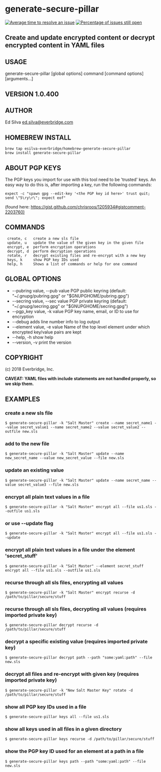 # generate-secure-pillar

[![Average time to resolve an issue](http://isitmaintained.com/badge/resolution/Everbridge/generate-secure-pillar.svg)](https://isitmaintained.com/project/Everbridge/generate-secure-pillar "Average time to resolve an issue")
[![Percentage of issues still open](http://isitmaintained.com/badge/open/Everbridge/generate-secure-pillar.svg)](https://isitmaintained.com/project/Everbridge/generate-secure-pillar "Percentage of issues still open")

## Create and update encrypted content or decrypt encrypted content in YAML files

## USAGE

   generate-secure-pillar [global options] command [command options] [arguments...]

## VERSION 1.0.400

## AUTHOR

   Ed Silva <ed.silva@everbridge.com>

## HOMEBREW INSTALL

``` shell
brew tap esilva-everbridge/homebrew-generate-secure-pillar
brew install generate-secure-pillar
```

## ABOUT PGP KEYS

The PGP keys you import for use with this tool need to be 'trusted' keys.
An easy way to do this is, after importing a key, run the following commands:

``` shell
expect -c "spawn gpg --edit-key '<the PGP key id here>' trust quit; send \"5\ry\r\"; expect eof"
```

(found here: <https://gist.github.com/chrisroos/1205934#gistcomment-2203760)>

## COMMANDS

     create, c   create a new sls file
     update, u   update the value of the given key in the given file
     encrypt, e  perform encryption operations
     decrypt, d  perform decryption operations
     rotate, r   decrypt existing files and re-encrypt with a new key
     keys, k     show PGP key IDs used
     help, h     Shows a list of commands or help for one command

## GLOBAL OPTIONS

- --pubring value, --pub value  PGP public keyring (default: "~/.gnupg/pubring.gpg" or "$GNUPGHOME/pubring.gpg")
- --secring value, --sec value  PGP private keyring (default: "~/.gnupg/secring.gpg" or "$GNUPGHOME/secring.gpg")
- --pgp_key value, -k value     PGP key name, email, or ID to use for encryption
- --debug                       adds line number info to log output
- --element value, -e value     Name of the top level element under which encrypted key/value pairs are kept
- --help, -h                    show help
- --version, -v                 print the version

## COPYRIGHT

   (c) 2018 Everbridge, Inc.

**CAVEAT: YAML files with include statements are not handled properly, so we skip them.**

## EXAMPLES

### create a new sls file

```$ generate-secure-pillar -k "Salt Master" create --name secret_name1 --value secret_value1 --name secret_name2 --value secret_value2 --outfile new.sls```

### add to the new file

```$ generate-secure-pillar -k "Salt Master" update --name new_secret_name --value new_secret_value --file new.sls```

### update an existing value

```$ generate-secure-pillar -k "Salt Master" update --name secret_name --value secret_value3 --file new.sls```

### encrypt all plain text values in a file

```$ generate-secure-pillar -k "Salt Master" encrypt all --file us1.sls --outfile us1.sls```

### or use --update flag

```$ generate-secure-pillar -k "Salt Master" encrypt all --file us1.sls --update```

### encrypt all plain text values in a file under the element 'secret_stuff'

```$ generate-secure-pillar -k "Salt Master" --element secret_stuff encrypt all --file us1.sls --outfile us1.sls```

### recurse through all sls files, encrypting all values

```$ generate-secure-pillar -k "Salt Master" encrypt recurse -d /path/to/pillar/secure/stuff```

### recurse through all sls files, decrypting all values (requires imported private key)

```$ generate-secure-pillar decrypt recurse -d /path/to/pillar/secure/stuff```

### decrypt a specific existing value (requires imported private key)

```$ generate-secure-pillar decrypt path --path "some:yaml:path" --file new.sls```

### decrypt all files and re-encrypt with given key (requires imported private key)

```$ generate-secure-pillar -k "New Salt Master Key" rotate -d /path/to/pillar/secure/stuff```

### show all PGP key IDs used in a file

```$ generate-secure-pillar keys all --file us1.sls```

### show all keys used in all files in a given directory

```$ generate-secure-pillar keys recurse -d /path/to/pillar/secure/stuff```

### show the PGP key ID used for an element at a path in a file

```$ generate-secure-pillar keys path --path "some:yaml:path" --file new.sls```
